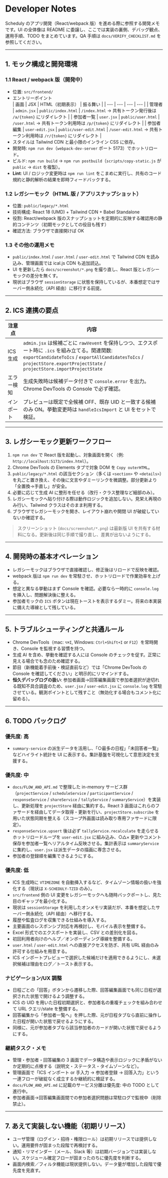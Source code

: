# Developer Notes

Scheduly のアプリ開発（React/webpack 版）を進める際に参照する開発メモです。UI の全体像は README に委譲し、ここでは実装の裏側、デバッグ観点、運用手順、TODO をまとめています。QA 手順は `docs/VERIFY_CHECKLIST.md` を参照してください。

---

## 1. モック構成と開発環境

### 1.1 React / webpack 版（開発中）
- 位置: `src/frontend/`
- エントリーポイント  
  | 画面 | JSX | HTML（初期表示） | 振る舞い |
  | --- | --- | --- | --- |
  | 管理者 | `admin.jsx` | `public/index.html` | `/index.html` → 共有トークン発行後は `/a/{token}` にリダイレクト |
  | 参加者一覧 | `user.jsx` | `public/user.html` | `/user.html` → 共有トークン利用時は `/p/{token}` にリダイレクト |
  | 参加者編集 | `user-edit.jsx` | `public/user-edit.html` | `/user-edit.html` → 共有トークン利用時は `/r/{token}` にリダイレクト |
- スタイルは Tailwind CDN と最小限のインライン CSS に依存。  
- 開発時: `npm run dev`（`webpack-dev-server` ポート 5173）でホットリロード。  
- ビルド: `npm run build` → `npm run postbuild`（`scripts/copy-static.js` が `public` → `dist` を複製）。  
- **Lint**: UI / ロジック変更時は `npm run lint` をこまめに実行し、共有のコード規約と静的解析の結果を即時フィードバックする。

### 1.2 レガシーモック（HTML 版 / アプリスナップショット）
- 位置: `public/legacy/*.html`
- 技術構成: React 18 (UMD) + Tailwind CDN + Babel Standalone
- 役割: React/webpack 版のスナップショットを定期的に反映する確認用の静的コンテンツ（初期モックとしての役目も残す）
- 確認方法: ブラウザで直接開けば OK

### 1.3 その他の運用メモ
- `public/index.html` / `user.html` / `user-edit.html` で Tailwind CDN を読み込み、管理画面では ical.js CDN も追加読込。  
- UI を更新したら `docs/screenshot/*.png` を撮り直し、React 版とレガシーモックの差分を無くす。  
- 現状はブラウザ `sessionStorage` に状態を保持しているが、本番想定ではサーバー側永続化（API 経由）に移行する前提。

---

## 2. ICS 連携の要点

| 注意点 | 内容 |
| --- | --- |
| ICS 生成 | `admin.jsx` は候補ごとに `rawVevent` を保持しつつ、エクスポート時に `.ics` を組み立てる。関連関数: `exportCandidateToIcs` / `exportAllCandidatesToIcs` / `projectStore.exportProjectState` / `projectStore.importProjectState` |
| エラー検知 | 生成失敗時は候補データ付きで `console.error` を出力。Chrome DevTools の Console で必ず確認。 |
| インポート | プレビューは既定で全候補 OFF、既存 UID と一致する候補のみ ON。挙動変更時は `handleIcsImport` と UI をセットで検証。 |

---

## 3. レガシーモック更新ワークフロー

1. `npm run dev` で React 版を起動し、対象画面を開く（例: `http://localhost:5173/index.html`）。
2. Chrome DevTools の Elements タブで対象 DOM を `Copy outerHTML`。
3. `public/legacy/*.html` の該当セクション（多くは `<section>` や `<details>`）を丸ごと置き換え、その後に文言やダミーリンクを微調整。部分更新より「全置換→手直し」が安全。
4. 必要に応じて生成 AI に整形を任せる（改行・クラス整理など細部のみ）。
5. レガシーモックへ貼り付ける際は動作ロジックを追加しない。見栄え再現のみ行い、Tailwind クラスはそのまま利用する。
6. ブラウザでレガシーモックを開き、レイアウト崩れや開閉 UI が破綻していないか確認する。

> スクリーンショット (`docs/screenshot/*.png`) は最新版 UI を共有する材料になる。更新後は同じ手順で撮り直し、差異が出ないようにする。

---

## 4. 開発時の基本オペレーション

- レガシーモックはブラウザで直接確認し、修正後はリロードで反映を確認。
- webpack 版は `npm run dev` を常駐させ、ホットリロードで作業効率を上げる。
- 想定と異なる挙動はまず Console を確認。必要なら一時的に `console.log` を挿入し、問題解決後に整える。
- 参加者モックの `ICS` ボタンは現在トーストを表示するダミー。将来の本実装に備えた導線として残している。

---

## 5. トラブルシューティングと共通ルール

- Chrome DevTools（mac: `⌥⌘I`, Windows: `Ctrl+Shift+I` or `F12`）を常時開き、Console を監視する習慣を持つ。
- 生成 AI を含め、挙動を確認する人には Console のチェックを促す。正常に見える場合でも念のため確認する。
- 節目（新機能着手前後・検証直前など）では「Chrome DevTools の Console を確認してください」と明示的にリマインドする。
- **恒久デバッグログの扱い**: 参加者画面→回答編集画面で参加者選択が途切れる既知不具合調査のため、`user.jsx` / `user-edit.jsx` に `console.log` を常駐させている。観測ポイントとして残すこと（無効化する場合もコメント化に留める）。

---

## 6. TODO バックログ

### 優先度: 高
- `summary-service` の派生データを活用し、「○最多の日程」「未回答者一覧」などハイライト統計を UI に表示する。集計基盤を可視化して意思決定を支援する。

### 優先度: 中
- `docs/FLOW_AND_API.md` で整理した in-memory サービス群（`projectService` / `scheduleService` / `participantService` / `responseService` / `shareService` / `tallyService` / `summaryService`）を実装し、更新処理を `projectStore` 経由に集約する。React 3 画面はこれらのファサードを経由してデータ取得・更新を行い、`projectStore.subscribe` を用いた状態同期を整える（スコープ外画面は読み取り専用ファサードに限定）。
- `responseService.upsert` 後は必ず `tallyService.recalculate` を走らせるホットリロードループを `user-edit.jsx` に組み込み、○△× 更新やコメント保存を参加者一覧へリアルタイム反映させる。集計表示は `summaryService` に集約し、`user.jsx` は派生データの描画に専念させる。
- 参加者の登録順を編集できるようにする。

### 優先度: 低
- ICS 生成時に `VTIMEZONE` を自動挿入するなど、タイムゾーン情報の扱いを強化する（現状は `X-SCHEDULY-TZID` のみ）。
- `src/frontend` 側の UI 変更をレガシーモックへも随時バックポートし、見た目のギャップを最小化する。
- 現状は `sessionStorage` を利用したオンメモリ実装だが、本番を想定したサーバー側永続化（API 経由）へ移行する。
- 履歴や監査ログを収集できる仕組みを導入する。
- 主要画面のレスポンシブ対応を再検討し、モバイル表示を整備する。
- Excel 形式でのエクスポートを実装し、CSV との差別化を図る。
- 初回利用者向けのヘルプ／オンボーディング導線を整備する。
- `user.html` / `user-edit.html` への直接アクセスを防ぎ、共有 URL 経由のみ許可する仕組みを用意する。
- ICS インポートプレビューで選択した候補だけを適用できるようにし、未選択候補は理由をログ／トースト表示する。

### ナビゲーション/UX 調整
- 日程ごとの「回答」ボタンから遷移した際、回答編集画面でも同じ日程が選択された状態で開けるよう調整する。
- ICS の UID を用いた日程初期選択と、参加者名の重複チェックを組み合わせて URL クエリ/state を整備する。
- 回答編集から「参加者一覧へ」を押した際、元が日程タブなら直前に操作した日程が開いた状態で戻せるようにする。
- 同様に、元が参加者タブなら該当参加者のカードが開いた状態で戻せるようにする。

### 継続タスク・メモ
- 管理・参加者・回答編集の 3 画面でデータ構造や表示ロジックに矛盾がないか定期的に点検する（説明文・ステータス・タイムゾーンなど）。
- 管理画面で「ICS インポート or 手入力 → 参加者登録 → 回答入力」という一連フローが破綻なく成立するか継続的に検証する。
- `docs/FLOW_AND_API.md` に記載のサービス分離は優先度: 中の TODO として進行中。
- 参加者画面→回答編集画面間での参加者選択問題は常駐ログで監視中（削除禁止）。

---

## 7. あえて実装しない機能（初期リリース）

- ユーザ管理（ログイン・招待・権限ロール）は初期リリースでは提供しない。運用要件が固まった段階で再検討する。
- 通知・リマインダー（メール、Slack 等）は初期バージョンでは実装しない。スケジュール確定フローが固まったのちに優先度を判断する。
- 画面内検索／フィルタ機能は現状提供しない。データ量が増加した段階で優先度を見直す。
